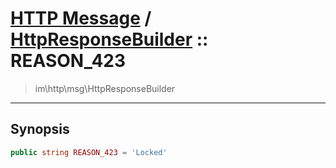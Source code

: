 # [HTTP Message](http.md) / [HttpResponseBuilder](http-HttpResponseBuilder.md) :: REASON_423
 > im\http\msg\HttpResponseBuilder
____

## Synopsis
```php
public string REASON_423 = 'Locked'
```
